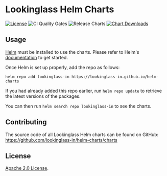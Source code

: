 # Lookinglass Helm Charts

[![License](https://img.shields.io/badge/License-Apache%202.0-blue.svg)](https://opensource.org/licenses/Apache-2.0) ![CI Quality Gates](https://github.com/lookinglass-in/helm-charts/workflows/Lint%20and%20Test%20Charts/badge.svg) ![Release Charts](https://github.com/lookinglass-in/helm-charts/workflows/Release%20Charts/badge.svg?branch=main) [![Chart Downloads](https://img.shields.io/github/downloads/lookinglass-in/helm-charts/total.svg)](https://github.com/lookinglass-in/helm-charts/releases)

## Usage

[Helm](https://helm.sh) must be installed to use the charts.
Please refer to Helm's [documentation](https://helm.sh/docs/) to get started.

Once Helm is set up properly, add the repo as follows:

```console
helm repo add lookinglass-in https://lookinglass-in.github.io/helm-charts
```

If you had already added this repo earlier, run `helm repo update` to retrieve the latest versions of the packages.

You can then run `helm search repo lookinglass-in` to see the charts.

## Contributing

The source code of all Lookinglass Helm charts can be found on GitHub: https://github.com/lookinglass-in/helm-charts/charts

## License

<!-- Keep full URL links to repo files because this README syncs from main to gh-pages.  -->
[Apache 2.0 License](https://github.com/lookinglass-in/helm-charts/blob/main/LICENSE).

